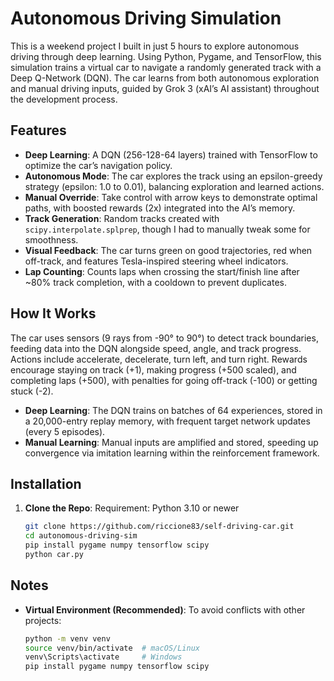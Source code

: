 # Autonomous Driving Simulation

This is a weekend project I built in just 5 hours to explore autonomous driving through deep learning. Using Python, Pygame, and TensorFlow, this simulation trains a virtual car to navigate a randomly generated track with a Deep Q-Network (DQN). The car learns from both autonomous exploration and manual driving inputs, guided by Grok 3 (xAI’s AI assistant) throughout the development process.

## Features

- **Deep Learning**: A DQN (256-128-64 layers) trained with TensorFlow to optimize the car’s navigation policy.
- **Autonomous Mode**: The car explores the track using an epsilon-greedy strategy (epsilon: 1.0 to 0.01), balancing exploration and learned actions.
- **Manual Override**: Take control with arrow keys to demonstrate optimal paths, with boosted rewards (2x) integrated into the AI’s memory.
- **Track Generation**: Random tracks created with `scipy.interpolate.splprep`, though I had to manually tweak some for smoothness.
- **Visual Feedback**: The car turns green on good trajectories, red when off-track, and features Tesla-inspired steering wheel indicators.
- **Lap Counting**: Counts laps when crossing the start/finish line after ~80% track completion, with a cooldown to prevent duplicates.

## How It Works

The car uses sensors (9 rays from -90° to 90°) to detect track boundaries, feeding data into the DQN alongside speed, angle, and track progress. Actions include accelerate, decelerate, turn left, and turn right. Rewards encourage staying on track (+1), making progress (+500 scaled), and completing laps (+500), with penalties for going off-track (-100) or getting stuck (-2).

- **Deep Learning**: The DQN trains on batches of 64 experiences, stored in a 20,000-entry replay memory, with frequent target network updates (every 5 episodes).
- **Manual Learning**: Manual inputs are amplified and stored, speeding up convergence via imitation learning within the reinforcement framework.

## Installation

1. **Clone the Repo**:
   Requirement: Python 3.10 or newer
   ```bash
   git clone https://github.com/riccione83/self-driving-car.git
   cd autonomous-driving-sim
   pip install pygame numpy tensorflow scipy
   python car.py
   ```

## Notes

- **Virtual Environment (Recommended)**: To avoid conflicts with other projects:
  ```bash
  python -m venv venv
  source venv/bin/activate  # macOS/Linux
  venv\Scripts\activate     # Windows
  pip install pygame numpy tensorflow scipy
  ```
